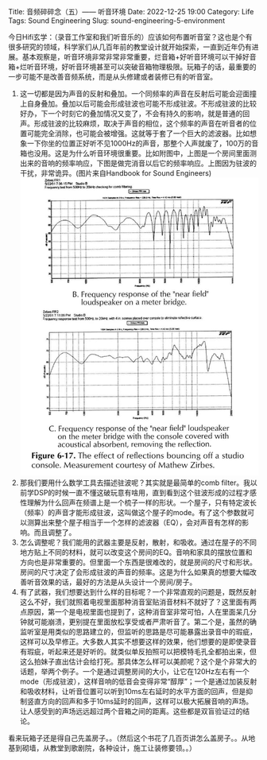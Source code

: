 Title: 音频碎碎念（五）—— 听音环境
Date: 2022-12-25 19:00
Category: Life
Tags: Sound Engineering
Slug: sound-engineering-5-environment

今日Hifi玄学：（录音工作室和我们听音乐的）应该如何布置听音室？这也是个有很多研究的领域，科学家们从几百年前的教堂设计就开始探索，一直到近年仍有进展。基本观察是，听音环境非常非常非常重要，烂音箱+好听音环境可以干掉好音箱+烂听音环境，好听音环境甚至可以突破音箱物理极限。玩箱子的话，最重要的一步可能不是改善音频系统，而是从头修建或者装修已有的听音室。

1. 这一切都是因为声音的反射和叠加。一个同频率的声音在反射后可能会迎面撞上自身叠加。叠加以后可能会形成驻波也可能不形成驻波。不形成驻波的比较好办，下一个时刻它的叠加情况又变了，不会有持久的影响，就是普通的回声。形成驻波的比较麻烦，取决于声音的相位，这个频率的声音在听音者的位置可能完全消除，也可能会被增强。这就等于套了一个巨大的滤波器。比如想象一下你坐的位置正好听不见1000Hz的声音，那整个人声就废了，100万的音箱也没用。这是为什么听音环境很重要。比如附图中，上图是一个房间里面测出来的音响的频率响应，下图是做完消音以后它的频率响应。上图因为驻波的干扰，非常诡异。(图片来自Handbook for Sound Engineers)
![Frequency response](images/audio-room-eq.jpg)
2. 那我们要用什么数学工具去描述驻波呢？其实就是最简单的comb filter。我以前学DSP的时候一直不懂这破玩意有啥用，直到看到这个驻波形成的过程才感性理解为什么回声在频谱上是一个梳子一样的形状。一个屋子，只有特定波长（频率）的声音才能形成驻波，这叫做这个屋子的mode。有了这个参数就可以测算出来整个屋子相当于一个怎样的滤波器（EQ），会对声音有怎样的影响。而且调整了。
3. 怎么调整呢？我们能用的武器主要是反射，散射，和吸收。通过在屋子的不同地方贴上不同的材料，就可以改变这个房间的EQ。音响和家具的摆放位置和方向也是非常重要的。但里面一个东西是很难改的，就是房间的尺寸和形状。房间的尺寸决定了会形成驻波的声音的频率。这是为什么如果真的想要大幅改善听音效果的话，最好的方法是从头设计一个房间/房子。
4. 有了武器，我们想要达到什么样的目标呢？一个非常直观的问题是，既然反射这么不好，我们就照着电视里面那种消音室贴消音材料不就好了？这里面有两点原因，第一个是电视里面也提到了，这种消音室非常可怕，人在里面呆几分钟就可能崩溃，更别提在里面放松享受或者严肃听音了。第二个是，虽然的确监听室是用类似的思路建立的，但监听的思路是尽可能暴露出录音中的瑕疵，这样可以及早修正。大多数人其实不想要这样的效果，他们想要的是即使录音有瑕疵，听起来还是好听的。就类似单反拍照可以把模特毛孔全都拍出来，但这么拍妹子直出估计会给打死。那具体怎么样可以美颜呢？这个是个非常大的话题，举两个例子。一个是通过调整房间的大小，让它在120Hz左右有一个mode（形成驻波），这样音响的低音会变得非常“醇厚”；一个是通过加装反射和吸收材料，让听音位置可以听到10ms左右延时的水平方面的回声，但是抑制竖直方向的回声和多于10ms延时的回声，这样可以极大拓展音响的声场。让人感受到的声场远远超过两个音箱之间的距离。这些都是双盲验证过的结论。

看来玩箱子还是得自己先盖房子。。（然后这个书花了几百页讲怎么盖房子。。从地基到砌墙，从教堂到歌剧院，各种设计，施工让装修要领。。）